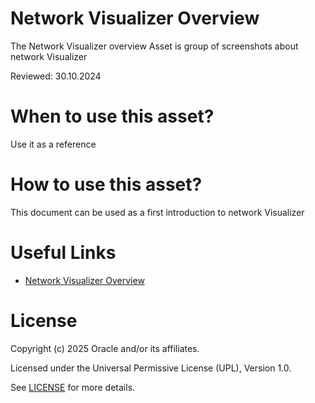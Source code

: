 # Network Visualizer Overview
 
The Network Visualizer overview Asset is group of screenshots about network Visualizer
 
Reviewed: 30.10.2024

# When to use this asset?
 
Use it as a reference
 
# How to use this asset?
 
This document can be used as a first introduction to network Visualizer
 
# Useful Links

- [Network Visualizer Overview ](files/netvisual.pdf)
 
# License

Copyright (c) 2025 Oracle and/or its affiliates.

Licensed under the Universal Permissive License (UPL), Version 1.0.

See [LICENSE](https://github.com/oracle-devrel/technology-engineering/blob/main/LICENSE) for more details.